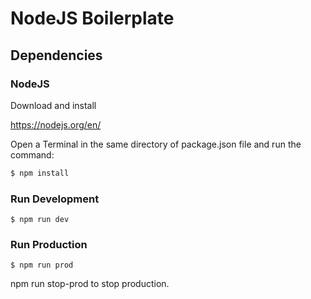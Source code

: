 # NodeJS Boilerplate

## Dependencies
### NodeJS

Download and install

https://nodejs.org/en/

Open a Terminal in the same directory of package.json file and run the command:

```sh
$ npm install
```


### Run Development

```
$ npm run dev
```

### Run Production

```
$ npm run prod
```
npm run stop-prod to stop production.
